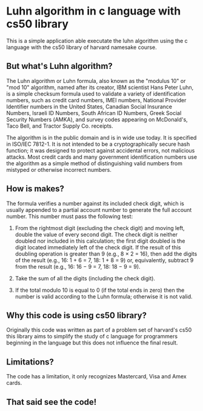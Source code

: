 <h1> Luhn algorithm in c language with cs50 library </h1>

<p>This is a simple application able executate the luhn algorithm using the c language with the cs50 library of harvard namesake course.</p>

<h2>But what's Luhn algorithm?</h2>

<p>The Luhn algorithm or Luhn formula, also known as the "modulus 10" or "mod 10" algorithm, named after its creator, IBM scientist Hans Peter Luhn, is a simple checksum formula used to validate a variety of identification numbers, such as credit card numbers, IMEI numbers, National Provider Identifier numbers in the United States, Canadian Social Insurance Numbers, Israeli ID Numbers, South African ID Numbers, Greek Social Security Numbers (ΑΜΚΑ), and survey codes appearing on McDonald's, Taco Bell, and Tractor Supply Co. receipts.</p>
<p>The algorithm is in the public domain and is in wide use today. It is specified in ISO/IEC 7812-1. It is not intended to be a cryptographically secure hash function; it was designed to protect against accidental errors, not malicious attacks. Most credit cards and many government identification numbers use the algorithm as a simple method of distinguishing valid numbers from mistyped or otherwise incorrect numbers.</p>

<h2>How is makes?</h2>

<p>The formula verifies a number against its included check digit, which is usually appended to a partial account number to generate the full account number. This number must pass the following test:

1.  From the rightmost digit (excluding the check digit) and moving left, double the value of every second digit. The check digit is neither doubled nor included in this calculation; the first digit doubled is the digit located immediately left of the check digit. If the result of this doubling operation is greater than 9 (e.g., 8 × 2 = 16), then add the digits of the result (e.g., 16: 1 + 6 = 7, 18: 1 + 8 = 9) or, equivalently, subtract 9 from the result (e.g., 16: 16 − 9 = 7, 18: 18 − 9 = 9).

2.  Take the sum of all the digits (including the check digit).

3.  If the total modulo 10 is equal to 0 (if the total ends in zero) then the number is valid according to the Luhn formula; otherwise it is not valid.</p>

<h2>Why this code is using cs50 library?</h2>

<p>Originally this code was written as part of a problem set of harvard's cs50 this library aims to simplify the study of c language for programmers beginning in the language but this does not influence the final result.</p>

<h2>Limitations?</h2>

<p>The code has a limitation, it only recognizes Mastercard, Visa and Amex cards.</p>

<h2>That said see the code!</h2>

